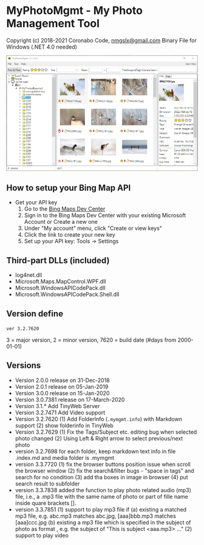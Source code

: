 # MyPhotoMgmt - My Photo Management Tool #
Copyright (c) 2018-2021 Coronabo Code, nmgslx@gmail.com
Binary File for Windows (.NET 4.0 needed)

![screenshot](2021-06-30.png)

## How to setup your Bing Map API
* Get your API key
   1. Go to the [Bing Maps Dev Center](https://www.bingmapsportal.com/)
   2. Sign in to the Bing Maps Dev Center with your existing Microsoft Account or Create a new one
   3. Under "My account" menu, click "Create or view keys"
   4. Click the link to create your new key
   5. Set up your API key: Tools -> Settings  

## Third-part DLLs (included)
   * log4net.dll
   * Microsoft.Maps.MapControl.WPF.dll
   * Microsoft.WindowsAPICodePack.dll
   * Microsoft.WindowsAPICodePack.Shell.dll

## Version define
`ver 3.2.7620`

3 = major version, 
2 = minor version, 
7620 = build date (#days from 2000-01-01)

## Versions
* Version 2.0.0 release on 31-Dec-2018
* Version 2.0.1 release on 05-Jan-2019
* Version 3.0.0 release on 15-Jan-2020
* Version 3.0.7381 release on 17-March-2020
* Version 3.1.* Add TinyWeb Server
* Version 3.2.7471 Add Video support
* Version 3.2.7620 (1) Add FolderInfo (`.mymgmt.info`) with Markdown support (2) show folderinfo in TinyWeb
* Version 3.2.7629 (1) Fix the Tags/Subject etc. editing bug when selected photo changed (2) Using Left & Right arrow to select previous/next photo
* version 3.2.7698 for each folder, keep markdown text info in file .index.md and media folder is .mymgmt
* version 3.3.7720 (1) fix the browser buttons position issue when scroll the browser window (2) fix the search&filter bugs - "space in tags" and search for no condition (3) add tha boxes in image in browser (4) put search result to subfolder
* version 3.3.7838 added the function to play photo related audio (mp3) file, i.e., a .mp3 file with the same name of photo or part of fille name inside quare brackets [].
* version 3.3.7851 (1) support to play mp3 file if (a) existing a matched mp3 file, e.g. abc.mp3 matches abc.jpg, [aaa]bbb.mp3 matches [aaa]ccc.jpg (b) existing a mp3 file which is specified in the subject of photo as format <mp3-file-name>, e.g. the subject of "This is subject <aaa.mp3> ..."  (2) support to play video

